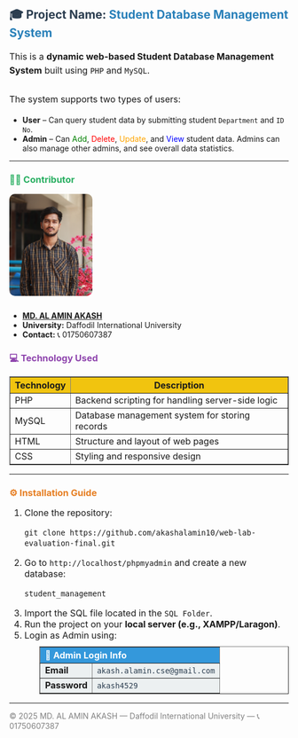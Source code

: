 <h2 style="color: #2c3e50;">🎓 Project Name: <span style="color:#2980b9;">Student Database Management System</span></h2>

<p style="font-size: 16px; line-height: 1.6;">
  This is a <strong>dynamic web-based Student Database Management System</strong> built using <code>PHP</code> and <code>MySQL</code>.<br><br>
  The system supports two types of users:
  <ul>
    <li><strong>User</strong> – Can query student data by submitting student <code>Department</code> and <code>ID No</code>.</li>
    <li><strong>Admin</strong> – Can <span style="color:green;">Add</span>, <span style="color:red;">Delete</span>, <span style="color:orange;">Update</span>, and <span style="color:blue;">View</span> student data. Admins can also manage other admins, and see overall data statistics.</li>
  </ul>
</p>

<hr>

<h3 style="color: #27ae60;">👨‍💻 Contributor</h3>

<img src="akash.jpg" alt="MD. AL AMIN AKASH" width="150" style="border-radius: 10px; margin-bottom: 10px;">

<ul>
  <li><a href="https://github.com/akashalamin10" target="_blank"><strong>MD. AL AMIN AKASH</strong></a></li>
  <li><strong>University:</strong> Daffodil International University</li>
  <li><strong>Contact:</strong> 📞 01750607387</li>
</ul>

<h3 style="color: #8e44ad;">💻 Technology Used</h3>

<table border="1" cellpadding="8" cellspacing="0" style="border-collapse: collapse; font-size: 16px;">
  <thead style="background-color: #f1c40f;">
    <tr>
      <th>Technology</th>
      <th>Description</th>
    </tr>
  </thead>
  <tbody>
    <tr>
      <td>PHP</td>
      <td>Backend scripting for handling server-side logic</td>
    </tr>
    <tr>
      <td>MySQL</td>
      <td>Database management system for storing records</td>
    </tr>
    <tr>
      <td>HTML</td>
      <td>Structure and layout of web pages</td>
    </tr>
    <tr>
      <td>CSS</td>
      <td>Styling and responsive design</td>
    </tr>
  </tbody>
</table>

<hr>

<h3 style="color: #e67e22;">⚙️ Installation Guide</h3>
<ol style="font-size: 16px;">
  <li>Clone the repository:
    <pre><code>git clone https://github.com/akashalamin10/web-lab-evaluation-final.git</code></pre>
  </li>
  <li>Go to <code>http://localhost/phpmyadmin</code> and create a new database:
    <pre><code>student_management</code></pre>
  </li>
  <li>Import the SQL file located in the <code>SQL Folder</code>.</li>
  <li>Run the project on your <strong>local server (e.g., XAMPP/Laragon)</strong>.</li>
  <li>Login as Admin using:
    <ul>
      <table border="1" cellpadding="10" cellspacing="0" style="border-collapse: collapse; font-size: 16px; margin-top: 10px;">
  <thead style="background-color: #3498db; color: white;">
    <tr>
      <th colspan="2">🔐 Admin Login Info</th>
    </tr>
  </thead>
  <tbody>
    <tr style="background-color: #ecf0f1;">
      <td><strong>Email</strong></td>
      <td><code style="color: #2c3e50;">akash.alamin.cse@gmail.com</code></td>
    </tr>
    <tr style="background-color: #ecf0f1;">
      <td><strong>Password</strong></td>
      <td><code style="color: #2c3e50;">akash4529</code></td>
    </tr>
  </tbody>
</table>

  </li>
</ol>

<hr>

<p style="color: gray;">© 2025 MD. AL AMIN AKASH — Daffodil International University — 📞 01750607387</p>
